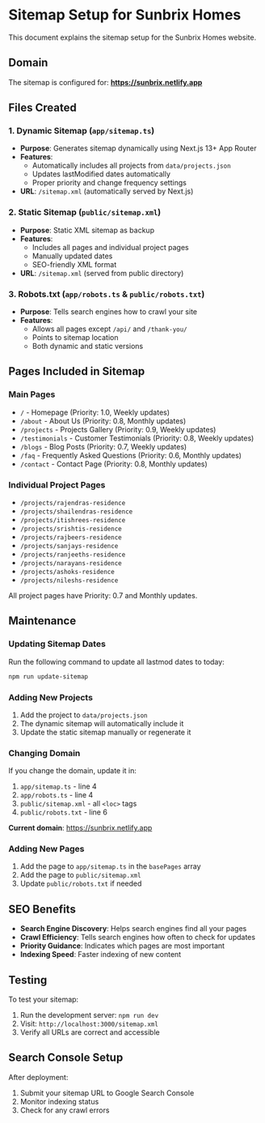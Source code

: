 # Sitemap Setup for Sunbrix Homes

This document explains the sitemap setup for the Sunbrix Homes website.

## Domain

The sitemap is configured for: **https://sunbrix.netlify.app**

## Files Created

### 1. Dynamic Sitemap (`app/sitemap.ts`)

- **Purpose**: Generates sitemap dynamically using Next.js 13+ App Router
- **Features**:
  - Automatically includes all projects from `data/projects.json`
  - Updates lastModified dates automatically
  - Proper priority and change frequency settings
- **URL**: `/sitemap.xml` (automatically served by Next.js)

### 2. Static Sitemap (`public/sitemap.xml`)

- **Purpose**: Static XML sitemap as backup
- **Features**:
  - Includes all pages and individual project pages
  - Manually updated dates
  - SEO-friendly XML format
- **URL**: `/sitemap.xml` (served from public directory)

### 3. Robots.txt (`app/robots.ts` & `public/robots.txt`)

- **Purpose**: Tells search engines how to crawl your site
- **Features**:
  - Allows all pages except `/api/` and `/thank-you/`
  - Points to sitemap location
  - Both dynamic and static versions

## Pages Included in Sitemap

### Main Pages

- `/` - Homepage (Priority: 1.0, Weekly updates)
- `/about` - About Us (Priority: 0.8, Monthly updates)
- `/projects` - Projects Gallery (Priority: 0.9, Weekly updates)
- `/testimonials` - Customer Testimonials (Priority: 0.8, Weekly updates)
- `/blogs` - Blog Posts (Priority: 0.7, Weekly updates)
- `/faq` - Frequently Asked Questions (Priority: 0.6, Monthly updates)
- `/contact` - Contact Page (Priority: 0.8, Monthly updates)

### Individual Project Pages

- `/projects/rajendras-residence`
- `/projects/shailendras-residence`
- `/projects/itishrees-residence`
- `/projects/srishtis-residence`
- `/projects/rajbeers-residence`
- `/projects/sanjays-residence`
- `/projects/ranjeeths-residence`
- `/projects/narayans-residence`
- `/projects/ashoks-residence`
- `/projects/nileshs-residence`

All project pages have Priority: 0.7 and Monthly updates.

## Maintenance

### Updating Sitemap Dates

Run the following command to update all lastmod dates to today:

```bash
npm run update-sitemap
```

### Adding New Projects

1. Add the project to `data/projects.json`
2. The dynamic sitemap will automatically include it
3. Update the static sitemap manually or regenerate it

### Changing Domain

If you change the domain, update it in:

1. `app/sitemap.ts` - line 4
2. `app/robots.ts` - line 4
3. `public/sitemap.xml` - all `<loc>` tags
4. `public/robots.txt` - line 6

**Current domain**: https://sunbrix.netlify.app

### Adding New Pages

1. Add the page to `app/sitemap.ts` in the `basePages` array
2. Add the page to `public/sitemap.xml`
3. Update `public/robots.txt` if needed

## SEO Benefits

- **Search Engine Discovery**: Helps search engines find all your pages
- **Crawl Efficiency**: Tells search engines how often to check for updates
- **Priority Guidance**: Indicates which pages are most important
- **Indexing Speed**: Faster indexing of new content

## Testing

To test your sitemap:

1. Run the development server: `npm run dev`
2. Visit: `http://localhost:3000/sitemap.xml`
3. Verify all URLs are correct and accessible

## Search Console Setup

After deployment:

1. Submit your sitemap URL to Google Search Console
2. Monitor indexing status
3. Check for any crawl errors
